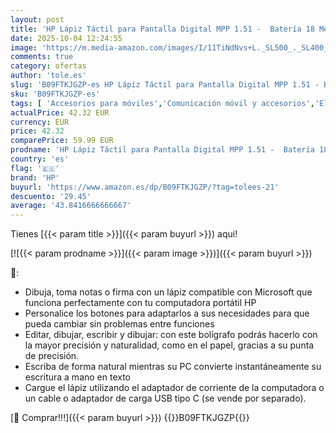 ```yaml
---
layout: post
title: 'HP Lápiz Táctil para Pantalla Digital MPP 1.51 -  Batería 18 Meses de Duración  2 Botones Personalizables  Compatible con Tecnología Microsoft   Color Gris Oscuro'
date: 2025-10-04 12:24:55
image: 'https://m.media-amazon.com/images/I/11TiNdNvs+L._SL500_._SL400_.jpg'
comments: true
category: ofertas
author: 'tole.es'
slug: 'B09FTKJGZP-es HP Lápiz Táctil para Pantalla Digital MPP 1.51 - Batería...'
sku: 'B09FTKJGZP-es'
tags: [ 'Accesorios para móviles','Comunicación móvil y accesorios','Electrónica','Punteros para móviles','hp','lápiz','🇪🇸', ]
actualPrice: 42.32 EUR
currency: EUR
price: 42.32
comparePrice: 59.99 EUR
prodname: 'HP Lápiz Táctil para Pantalla Digital MPP 1.51 -  Batería 18 Meses de Duración  2 Botones Personalizables  Compatible con Tecnología Microsoft   Color Gris Oscuro'
country: 'es'
flag: '🇪🇸'
brand: 'HP'
buyurl: 'https://www.amazon.es/dp/B09FTKJGZP/?tag=tolees-21'
descuento: '29.45'
average: '43.8416666666667'
---
```


Tienes [{{< param title >}}]({{< param buyurl >}}) aqui!

[![{{< param prodname >}}]({{< param image >}})]({{< param buyurl >}})

🔎:

- Dibuja, toma notas o firma con un lápiz compatible con Microsoft que funciona perfectamente con tu computadora portátil HP
- Personalice los botones para adaptarlos a sus necesidades para que pueda cambiar sin problemas entre funciones
- Editar, dibujar, escribir y dibujar: con este bolígrafo podrás hacerlo con la mayor precisión y naturalidad, como en el papel, gracias a su punta de precisión.
- Escriba de forma natural mientras su PC convierte instantáneamente su escritura a mano en texto
- Cargue el lápiz utilizando el adaptador de corriente de la computadora o un cable o adaptador de carga USB tipo C (se vende por separado).

[🛒 Comprar!!!]({{< param buyurl >}})
{{<world>}}B09FTKJGZP{{</world>}}
